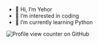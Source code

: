 - 👋 Hi, I’m Yehor
- 👀 I’m interested in coding
- 🌱 I’m currently learning Python

![Profile view counter on GitHub](https://komarev.com/ghpvc/?username=perisicnikola37)

<!---
YehorKovalov07/YehorKovalov07 is a ✨ special ✨ repository because its `README.md` (this file) appears on your GitHub profile.
You can click the Preview link to take a look at your changes.
--->
